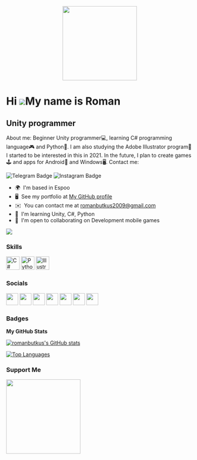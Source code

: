 <div id="header" align="center">
  <img src="https://media.giphy.com/media/hqU2KkjW5bE2v2Z7Q2/giphy.gif" width="200"/>
</div>


Hi ![](https://user-images.githubusercontent.com/18350557/176309783-0785949b-9127-417c-8b55-ab5a4333674e.gif)My name is Roman
=============================================================================================================================

Unity programmer
----------------

About me: Beginner Unity programmer💻, learning C# programming language🎮 and Python🐍. I am also studying the Adobe Illustrator program🎨 I started to be interested in this in 2021. In the future, I plan to create games🕹 and apps for Android📱 and Windows🖥. Contact me: 

<img src="https://img.shields.io/badge/Telegram-blue?logo=Telegram&logoColor=white" alt="Telegram Badge"/>
<img src="https://img.shields.io/badge/Instagram-green?logo=Instagram&logoColor=purple" alt="Instagram Badge"/>

* 🌍  I'm based in Espoo
* 🖥️  See my portfolio at [My GitHub profile](http://github/romanbutkus)
* ✉️  You can contact me at [romanbutkus2009@gmail.com](mailto:romanbutkus2009@gmail.com)
* 🧠  I'm learning Unity, C#, Python
* 🤝  I'm open to collaborating on Development mobile games

<a href="https://www.github.com/romanbutkus" target="_blank" rel="noreferrer"><img
src="https://img.shields.io/github/followers/romanbutkus?logo=github&style=for-the-badge&color=6366f1&labelColor=1c1917" /></a>

### Skills


<p align="left">
<a href="https://docs.microsoft.com/en-us/dotnet/csharp/" target="_blank" rel="noreferrer"><img src="https://raw.githubusercontent.com/danielcranney/readme-generator/main/public/icons/skills/csharp-colored.svg" width="36" height="36" alt="C#" /></a>
<a href="https://www.python.org/" target="_blank" rel="noreferrer"><img src="https://raw.githubusercontent.com/danielcranney/readme-generator/main/public/icons/skills/python-colored.svg" width="36" height="36" alt="Python" /></a>
<a href="adobe.com/uk/products/illustrator.html" target="_blank" rel="noreferrer"><img src="https://raw.githubusercontent.com/danielcranney/readme-generator/main/public/icons/skills/illustrator-colored-dark.svg" width="36" height="36" alt="Illustrator" /></a>
</p>


### Socials

<p align="left"> <a href="https://discord.com/users/frox1c#6436" target="_blank" rel="noreferrer"><img src="https://raw.githubusercontent.com/danielcranney/readme-generator/main/public/icons/socials/discord.svg" width="32" height="32" /></a> <a href="https://www.facebook.com/profile.php?id=100065123958999" target="_blank" rel="noreferrer"><img src="https://raw.githubusercontent.com/danielcranney/readme-generator/main/public/icons/socials/facebook.svg" width="32" height="32" /></a> <a href="https://www.github.com/romanbutkus" target="_blank" rel="noreferrer"><img src="https://raw.githubusercontent.com/danielcranney/readme-generator/main/public/icons/socials/github-dark.svg" width="32" height="32" /></a> <a href="http://www.instagram.com/butkus_roman" target="_blank" rel="noreferrer"><img src="https://raw.githubusercontent.com/danielcranney/readme-generator/main/public/icons/socials/instagram.svg" width="32" height="32" /></a> <a href="https://www.twitter.com/RomanButkus" target="_blank" rel="noreferrer"><img src="https://raw.githubusercontent.com/danielcranney/readme-generator/main/public/icons/socials/twitter.svg" width="32" height="32" /></a> <a href="https://www.youtube.com/c/channel/UCYSTYV9anZwVuqAPcM6ilcw" target="_blank" rel="noreferrer"><img src="https://raw.githubusercontent.com/danielcranney/readme-generator/main/public/icons/socials/youtube.svg" width="32" height="32" /></a> <a href="https://www.twitch.tv/froxik_dis_ok" target="_blank" rel="noreferrer"><img src="https://raw.githubusercontent.com/danielcranney/readme-generator/main/public/icons/socials/twitch.svg" width="32" height="32" /></a></p>

### Badges

<b>My GitHub Stats</b>

<a href="http://www.github.com/romanbutkus"><img src="https://github-readme-stats.vercel.app/api?username=romanbutkus&show_icons=true&hide=&count_private=true&title_color=3382ed&text_color=14b8a6&icon_color=6366f1&bg_color=1c1917&hide_border=true&show_icons=true" alt="romanbutkus's GitHub stats" /></a>

<a href="https://github.com/romanbutkus" align="left"><img src="https://github-readme-stats.vercel.app/api/top-langs/?username=romanbutkus&langs_count=10&title_color=3382ed&text_color=14b8a6&icon_color=6366f1&bg_color=1c1917&hide_border=true&locale=en&custom_title=Top%20%Languages" alt="Top Languages" /></a>

### Support Me

<a href="https://www.buymeacoffee.com/romanbutkus"><img src="https://cdn.buymeacoffee.com/buttons/v2/default-yellow.png" width="200" /></a>
